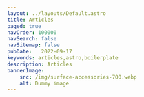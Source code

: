 ```yaml
---
layout: ../layouts/Default.astro
title: Articles
paged: true
navOrder: 100000
navSearch: false
navSitemap: false
pubDate:   2022-09-17
keywords: articles,astro,boilerplate
description: Articles
bannerImage:
    src: /img/surface-accessories-700.webp
    alt: Dummy image
---
```

